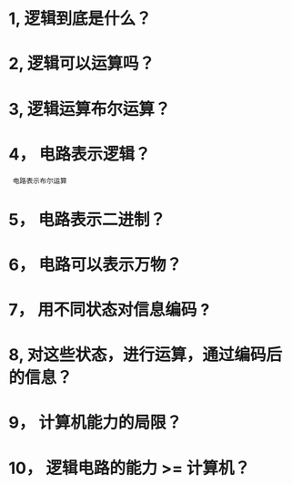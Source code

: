 # 1, 逻辑到底是什么？

# 2, 逻辑可以运算吗？

# 3, 逻辑运算布尔运算？

# 4， 电路表示逻辑？
     电路表示布尔运算

# 5， 电路表示二进制？

# 6， 电路可以表示万物？

# 7， 用不同状态对信息编码 ?

# 8, 对这些状态，进行运算，通过编码后的信息？

# 9， 计算机能力的局限？

# 10， 逻辑电路的能力 >= 计算机？